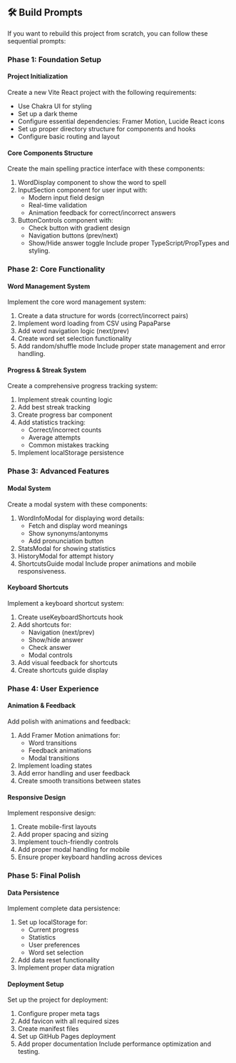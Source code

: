
## 🛠️ Build Prompts

If you want to rebuild this project from scratch, you can follow these sequential prompts:

### Phase 1: Foundation Setup

#### Project Initialization
Create a new Vite React project with the following requirements:
- Use Chakra UI for styling
- Set up a dark theme
- Configure essential dependencies: Framer Motion, Lucide React icons
- Set up proper directory structure for components and hooks
- Configure basic routing and layout

#### Core Components Structure
Create the main spelling practice interface with these components:
1. WordDisplay component to show the word to spell
2. InputSection component for user input with:
   - Modern input field design
   - Real-time validation
   - Animation feedback for correct/incorrect answers
3. ButtonControls component with:
   - Check button with gradient design
   - Navigation buttons (prev/next)
   - Show/Hide answer toggle
Include proper TypeScript/PropTypes and styling.


### Phase 2: Core Functionality

#### Word Management System
Implement the core word management system:
1. Create a data structure for words (correct/incorrect pairs)
2. Implement word loading from CSV using PapaParse
3. Add word navigation logic (next/prev)
4. Create word set selection functionality
5. Add random/shuffle mode
Include proper state management and error handling.

#### Progress & Streak System
Create a comprehensive progress tracking system:
1. Implement streak counting logic
2. Add best streak tracking
3. Create progress bar component
4. Add statistics tracking:
   - Correct/incorrect counts
   - Average attempts
   - Common mistakes tracking
5. Implement localStorage persistence


### Phase 3: Advanced Features

#### Modal System
Create a modal system with these components:
1. WordInfoModal for displaying word details:
   - Fetch and display word meanings
   - Show synonyms/antonyms
   - Add pronunciation button
2. StatsModal for showing statistics
3. HistoryModal for attempt history
4. ShortcutsGuide modal
Include proper animations and mobile responsiveness.

#### Keyboard Shortcuts
Implement a keyboard shortcut system:
1. Create useKeyboardShortcuts hook
2. Add shortcuts for:
   - Navigation (next/prev)
   - Show/hide answer
   - Check answer
   - Modal controls
3. Add visual feedback for shortcuts
4. Create shortcuts guide display

### Phase 4: User Experience

#### Animation & Feedback

Add polish with animations and feedback:
1. Add Framer Motion animations for:
   - Word transitions
   - Feedback animations
   - Modal transitions
2. Implement loading states
3. Add error handling and user feedback
4. Create smooth transitions between states

#### Responsive Design
Implement responsive design:
1. Create mobile-first layouts
2. Add proper spacing and sizing
3. Implement touch-friendly controls
4. Add proper modal handling for mobile
5. Ensure proper keyboard handling across devices

### Phase 5: Final Polish

#### Data Persistence
Implement complete data persistence:
1. Set up localStorage for:
   - Current progress
   - Statistics
   - User preferences
   - Word set selection
2. Add data reset functionality
3. Implement proper data migration

#### Deployment Setup

Set up the project for deployment:
1. Configure proper meta tags
2. Add favicon with all required sizes
3. Create manifest files
4. Set up GitHub Pages deployment
5. Add proper documentation
Include performance optimization and testing.